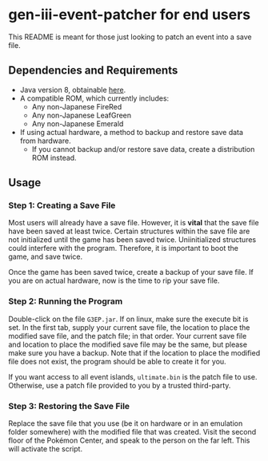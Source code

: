 # gen-iii-event-patcher for end users
This README is meant for those just looking to patch an event into a save file.

## Dependencies and Requirements
* Java version 8, obtainable [here](https://adoptopenjdk.net/).
* A compatible ROM, which currently includes:
  * Any non-Japanese FireRed
  * Any non-Japanese LeafGreen
  * Any non-Japanese Emerald
* If using actual hardware, a method to backup and restore save data from hardware.
  * If you cannot backup and/or restore save data, create a distribution ROM instead.

## Usage
### Step 1: Creating a Save File
Most users will already have a save file. However, it is **vital** that the save file have been saved at least twice. Certain structures within the save file are not initialized until the game has been saved twice. Uniinitialized structures could interfere with the program. Therefore, it is important to boot the game, and save twice.

Once the game has been saved twice, create a backup of your save file. If you are on actual hardware, now is the time to rip your save file.

### Step 2: Running the Program
Double-click on the file `G3EP.jar`. If on linux, make sure the execute bit is set. In the first tab, supply your current save file, the location to place the modified save file, and the patch file; in that order. Your current save file and location to place the modified save file may be the same, but please make sure you have a backup. Note that if the location to place the modified file does not exist, the program should be able to create it for you.

If you want access to all event islands, `ultimate.bin` is the patch file to use. Otherwise, use a patch file provided to you by a trusted third-party.

### Step 3: Restoring the Save File
Replace the save file that you use (be it on hardware or in an emulation folder somewhere) with the modified file that was created. Visit the second floor of the Pokémon Center, and speak to the person on the far left. This will activate the script.
